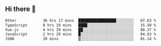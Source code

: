 ## Hi there 👋

<!--START_SECTION:waka-->

```txt
Other            36 hrs 17 mins  █████████████████░░░░░░░░   67.63 %
TypeScript       8 hrs 19 mins   ████░░░░░░░░░░░░░░░░░░░░░   15.50 %
Vue.js           4 hrs 29 mins   ██░░░░░░░░░░░░░░░░░░░░░░░   08.37 %
JavaScript       2 hrs 29 mins   █░░░░░░░░░░░░░░░░░░░░░░░░   04.63 %
JSON             39 mins         ▒░░░░░░░░░░░░░░░░░░░░░░░░   01.24 %
```

<!--END_SECTION:waka-->
